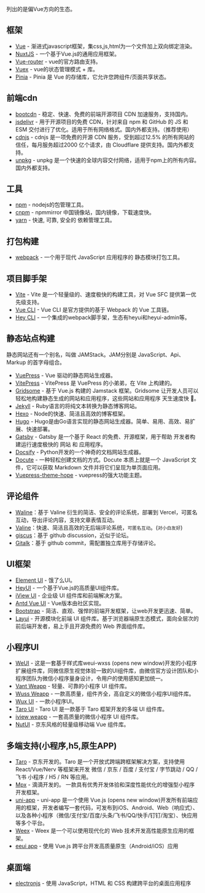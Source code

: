 列出的是偏Vue方向的生态。
## 框架
* [Vue](https://cn.vuejs.org/) - 渐进式javascript框架，集css,js,html为一个文件加上双向绑定渲染。
* [NuxtJS](https://nuxtjs.org/) - 一个基于Vue.js的通用应用框架。
* [Vue-router](https://router.vuejs.org/zh/) - vue的官方路由支持。
* [Vuex](https://vuex.vuejs.org/zh/) - vue的状态管理模式 + 库。
* [Pinia](https://pinia.vuejs.org/) - Pinia 是 Vue 的存储库，它允许您跨组件/页面共享状态。

## 前端cdn
* [bootcdn](https://www.bootcdn.cn) - 稳定、快速、免费的前端开源项目 CDN 加速服务，支持国内。
* [jsdelivr](https://cdn.jsdelivr.net) - 用于开源项目的免费 CDN，针对来自 npm 和 GitHub 的 JS 和 ESM 交付进行了优化。适用于所有网络格式。国内外都支持。（推荐使用）
* [cdnjs](https://cdnjs.com) - cdnjs 是一项免费的开源 CDN 服务，受到超过12.5% 的所有网站的信任，每月服务超过2000 亿个请求，由 Cloudflare 提供支持。国内外都支持。
* [unpkg](https://unpkg.com) - unpkg 是一个快速的全球内容交付网络，适用于npm上的所有内容。国内外都支持。

## 工具
* [npm](https://www.npmjs.cn/) - nodejs的包管理工具。
* [cnpm](https://npmmirror.com/) - npmmirror 中国镜像站，国内镜像，下载速度快。
* [yarn](http://yarnpkg.top/) - 快速, 可靠, 安全的 依赖管理工具。

## 打包构建
* [webpack](https://webpack.docschina.org/) - 一个用于现代 JavaScript 应用程序的 静态模块打包工具。

## 项目脚手架
* [Vite](https://cn.vitejs.dev/) - Vite 是一个轻量级的、速度极快的构建工具，对 Vue SFC 提供第一优先级支持。
* [Vue CLI](https://cli.vuejs.org/zh/) - Vue CLI 是官方提供的基于 Webpack 的 Vue 工具链。
* [Hey CLI](https://github.com/heyui/hey-cli/blob/master/README_zh.md) - 一个集成的webpack脚手架，生态有heyui和heyui-admin等。

## 静态站点构建
静态网站还有一个别名，叫做 JAMStack。JAM分别是 JavaScript、Api、Markup 的首字母组合。
* [VuePress](https://v2.vuepress.vuejs.org/zh/) - Vue 驱动的静态网站生成器。
* [VitePress](https://fttp.jjf-tech.cn/vitepress/) - VitePress 是 VuePress 的小弟弟，在 Vite 上构建的。
* [Gridsome](https://www.gridsome.cn/) - 基于 Vue.js 构建的 Jamstack 框架。Gridsome 让开发人员可以轻松地构建静态生成的网站和应用程序，这些网站和应用程序 天生速度快 🚀。
* [Jekyll](http://jekyllcn.com/) - Ruby语言的将纯文本转换为静态博客网站。
* [Hexo](https://hexo.io/zh-cn/) - Node的快速、简洁且高效的博客框架。
* [Hugo](https://www.gohugo.org/) - Hugo是由Go语言实现的静态网站生成器。简单、易用、高效、易扩展、快速部署。
* [Gatsby](https://www.gatsbyjs.cn/) - Gatsby 是一个基于 React 的免费、开源框架，用于帮助 开发者构建运行速度极快的 网站 和 应用程序。
* [Docsify](https://docsify.js.org/#/zh-cn/) - Python开发的一个神奇的文档网站生成器。
* [Docute](https://docute.egoist.dev/zh/) - 一种轻松创建文档的方式。Docute 本质上就是一个 JavaScript 文件，它可以获取 Markdown 文件并将它们呈现为单页面应用。
* [Vuepress-theme-hope](https://vuepress-theme-hope.github.io/v2/zh/) - vuepress的强大功能主题。

## 评论组件
* [Waline](https://waline.js.org/guide/get-started.html)：基于 Valine 衍生的简洁、安全的评论系统，部署到 Vercel，可匿名互动，导出评论内容，支持文章表情互动。
* [Valine](https://valine.js.org/)：快速、简洁且高效的无后端评论系统，`可匿名互动`。(`对小白友好`)
* [giscus](https://giscus.app/zh-CN)：基于 github discussion，近似于论坛。
* [Gitalk](https://gitalk.github.io/)：基于 github commit，需配置独立库用于存储评论。

## UI框架
* [Element UI](https://element.eleme.cn/#/zh-CN) - 饿了么UI。
* [HeyUI](https://www.heyui.top/) - 一个基于Vue.js的高质量UI组件库。
* [iView UI](https://www.iviewui.com/) - 企业级 UI 组件库和前端解决方案。
* [Antd Vue UI](https://antdv.com/components/overview-cn) - Vue版本由社区实现。
* [Bootstrap](https://www.bootcss.com/) - 简洁、直观、强悍的前端开发框架，让web开发更迅速、简单。
* [Layui](https://layuion.com/) - 开源模块化前端 UI 组件库。基于浏览器端原生态模式，面向全层次的前后端开发者，易上手且开源免费的 Web 界面组件库。

## 小程序UI
* [WeUI](https://wechat-miniprogram.github.io/weui/docs/) - 这是一套基于样式库weui-wxss (opens new window)开发的小程序扩展组件库，同微信原生视觉体验一致的UI组件库，由微信官方设计团队和小程序团队为微信小程序量身设计，令用户的使用感知更加统一。
* [Vant Weapp](https://vant-ui.github.io/vant-weapp/#/home) - 轻量、可靠的小程序 UI 组件库。
* [Wuss Weapp](https://phonycode.github.io/wuss-weapp/) - 一款高质量，组件齐全，高自定义的微信小程序UI组件库。
* [Wux UI](https://www.wuxui.com/) - 一款小程序UI。
* [Taro UI](https://taro-ui.jd.com/#/docs/introduction) - Taro UI 是一款基于 Taro 框架开发的多端 UI 组件库。
* [iview weapp](https://weapp.iviewui.com/) - 一套高质量的微信小程序 UI 组件库。
* [NutUI](https://nutui.jd.com/#/) - 京东风格的轻量级移动端 Vue 组件库。

## 多端支持(小程序,h5,原生APP)
* [Taro](https://taro.jd.com/) - 京东开发的。Taro 是一个开放式跨端跨框架解决方案，支持使用 React/Vue/Nerv 等框架来开发 微信 / 京东 / 百度 / 支付宝 / 字节跳动 / QQ / 飞书 小程序 / H5 / RN 等应用。
* [Mpx](https://didi.github.io/mpx/) - 滴滴开发的。 一款具有优秀开发体验和深度性能优化的增强型小程序开发框架。
* [uni-app](https://uniapp.dcloud.net.cn/) - uni-app 是一个使用 Vue.js (opens new window)开发所有前端应用的框架，开发者编写一套代码，可发布到iOS、Android、Web（响应式）、以及各种小程序（微信/支付宝/百度/头条/飞书/QQ/快手/钉钉/淘宝）、快应用等多个平台。
* [Weex](https://doc.weex.io/zh/) - Weex 是一个可以使用现代化的 Web 技术开发高性能原生应用的框架。
* [eeui app](https://eeui.app/) - 使用 Vue.js 跨平台开发高质量原生（Android/iOS）应用

## 桌面端
* [electronjs](https://www.electronjs.org/) - 使用 JavaScript，HTML 和 CSS 构建跨平台的桌面应用程序